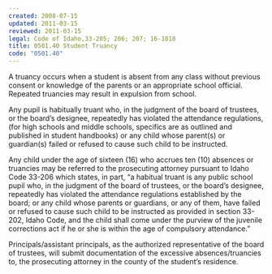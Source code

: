 ```yaml
---
created: 2008-07-15
updated: 2011-03-15
reviewed: 2011-03-15
legal: Code of Idaho,33-205; 206; 207; 16-1818
title: 0501.40 Student Truancy
code: "0501.40"
---
```


A truancy occurs when a student is absent from any class without previous consent or knowledge of the parents or an appropriate school official. Repeated truancies may result in expulsion from school.

Any pupil is habitually truant who, in the judgment of the board of trustees, or the board’s designee, repeatedly has violated the attendance regulations, (for high schools and middle schools, specifics are as outlined and published in student handbooks) or any child whose parent(s) or guardian(s) failed or refused to cause such child to be instructed.

Any child under the age of sixteen (16) who accrues ten (10) absences or truancies may be referred to the prosecuting attorney pursuant to Idaho Code 33-206 which states, in part, “a habitual truant is any public school pupil who, in the judgment of the board of trustees, or the board’s designee, repeatedly has violated the attendance regulations established by the board; or any child whose parents or guardians, or any of them, have failed or refused to cause such child to be instructed as provided in section 33-202, Idaho Code, and the child shall come under the purview of the juvenile corrections act if he or she is within the age of compulsory attendance.”

Principals/assistant principals, as the authorized representative of the board of trustees, will submit documentation of the excessive absences/truancies to, the prosecuting attorney in the county of the student’s residence.
